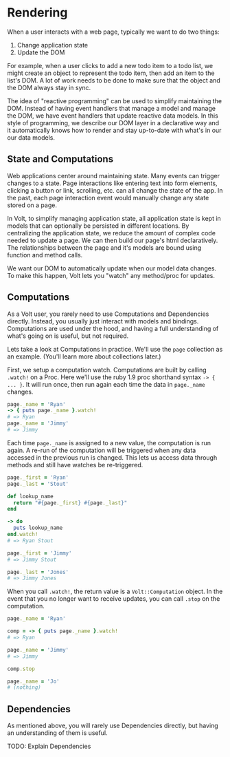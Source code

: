 # Rendering

When a user interacts with a web page, typically we want to do two things:

1. Change application state
2. Update the DOM

For example, when a user clicks to add a new todo item to a todo list, we might create an object to represent the todo item, then add an item to the list's DOM.  A lot of work needs to be done to make sure that the object and the DOM always stay in sync.

The idea of "reactive programming" can be used to simplify maintaining the DOM.  Instead of having event handlers that manage a model and manage the DOM, we have event handlers that update reactive data models.  In this style of programming, we describe our DOM layer in a declarative way and it automatically knows how to render and stay up-to-date with what's in our our data models.

## State and Computations

Web applications center around maintaining state.  Many events can trigger changes to a state.  Page interactions like entering text into form elements, clicking a button or link, scrolling, etc. can all change the state of the app.  In the past, each page interaction event would manually change any state stored on a page.

In Volt, to simplify managing application state, all application state is kept in models that can optionally be persisted in different locations.  By centralizing the application state, we reduce the amount of complex code needed to update a page.  We can then build our page's html declaratively.  The relationships between the page and it's models are bound using function and method calls.

We want our DOM to automatically update when our model data changes.  To make this happen, Volt lets you "watch" any method/proc for updates.

## Computations

As a Volt user, you rarely need to use Computations and Dependencies directly.  Instead, you usually just interact with models and bindings.  Computations are used under the hood, and having a full understanding of what's going on is useful, but not required.

Lets take a look at Computations in practice.  We'll use the ```page``` collection as an example.  (You'll learn more about collections later.)

First, we setup a computation watch.  Computations are built by calling ```.watch!``` on a Proc.  Here we'll use the ruby 1.9 proc shorthand syntax ```-> { ... }```. It will run once, then run again each time the data in ```page._name``` changes.

```ruby
page._name = 'Ryan'
-> { puts page._name }.watch!
# => Ryan
page._name = 'Jimmy'
# => Jimmy
```

Each time ```page._name``` is assigned to a new value, the computation is run again.  A re-run of the computation will be triggered when any data accessed in the previous run is changed.  This lets us access data through methods and still have watches be re-triggered.

```ruby
page._first = 'Ryan'
page._last = 'Stout'

def lookup_name
  return "#{page._first} #{page._last}"
end

-> do
  puts lookup_name
end.watch!
# => Ryan Stout

page._first = 'Jimmy'
# => Jimmy Stout

page._last = 'Jones'
# => Jimmy Jones
```

When you call ```.watch!```, the return value is a ```Volt::Computation``` object.  In the event that you no longer want to receive updates, you can call ```.stop``` on the computation.

```ruby
page._name = 'Ryan'

comp = -> { puts page._name }.watch!
# => Ryan

page._name = 'Jimmy'
# => Jimmy

comp.stop

page._name = 'Jo'
# (nothing)
```

## Dependencies

As mentioned above, you will rarely use Dependencies directly, but having an understanding of them is useful.

TODO: Explain Dependencies


